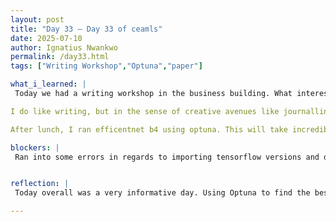 ```yaml
---
layout: post
title: "Day 33 – Day 33 of ceamls"
date: 2025-07-10
author: Ignatius Nwankwo
permalink: /day33.html
tags: ["Writing Workshop","Optuna","paper"]

what_i_learned: |
 Today we had a writing workshop in the business building. What interested me most was the linguistics aspect, like how the length of english words doesn't make it any more complex to foreign speakers but rather the similarity. For example, Spanish speakers are more familiar with the words, "cerebral" and "altitude" because of their latin roots as opposed to the words "brain" and "volume". Since, I am currently learning another language, I find these facts to be very insightful and I feel like it opens me up to newer ways of thinking. I feel like we as English speakers are very biased towards our language.

I do like writing, but in the sense of creative avenues like journalling. When it comes to academic or research purposes, I like to write about the aspects im interested in.

After lunch, I ran efficentnet b4 using optuna. This will take incredibly long, probably over a day. I also made updates to the shared research paper.

blockers: |
 Ran into some errors in regards to importing tensorflow versions and dependencies which I was able to resolve. I found out that Optuna will take incredibly long to run, therefore I may only have enough time to train EfficientNetB4 only. 


reflection: |
 Today overall was a very informative day. Using Optuna to find the best parameters to use for my models is making the research interesting again cause before it just felt like I was arbitrarily testing out different hyperparameters but now it feels like im getting somewhere again. If time permits, I might even retry the lighter models to see if I receive similar or better results along with the heavier models B5-B7. I feel like I have much more to write in our paper now.

---
```

